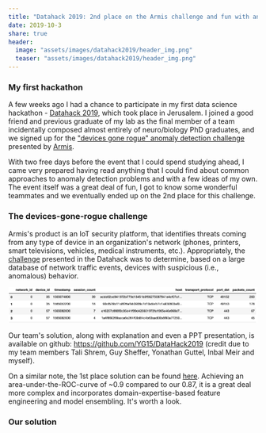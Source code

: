 ```yaml
---
title: "Datahack 2019: 2nd place on the Armis challenge and fun with anomaly detection"
date: 2019-10-3
share: true
header:
  image: "assets/images/datahack2019/header_img.png"
  teaser: "assets/images/datahack2019/header_img.png"
---
```


### My first hackathon
A few weeks ago I had a chance to participate in my first data science hackathon - [Datahack 2019](https://www.datahack.org.il/), which took place in Jerusalem. I joined a good friend and previous graduate of my lab as the final member of a team incidentally composed almost entirely of neuro/biology PhD graduates, and we signed up for the ["devices gone rogue" anomaly detection challenge](https://www.datahack.org.il/challenge/armis-devices-gone-rogue) presented by [Armis](https://www.armis.com/).

With two free days before the event that I could spend studying ahead, I came very prepared having read anything that I could find about common approaches to anomaly detection problems and with a few ideas of my own. The event itself was a great deal of fun, I got to know some wonderful teammates and we eventually ended up on the 2nd place for this challenge.

### The devices-gone-rogue challenge

Armis's product is an IoT security platform, that identifies threats coming from any type of device in an organization's network (phones, printers, smart televisions, vehicles, medical instruments, etc.). Appropriately, the [challenge](https://github.com/armis-security/DataHack2019) presented in the Datahack was to determine, based on a large database of network traffic events, devices with suspicious (i.e., anomalous) behavior.

![sessions image](assets/images/datahack2019/sessions.png "Taken from https://github.com/armis-security/DataHack2019")

Our team's solution, along with explanation and even a PPT presentation, is available on github: https://github.com/YG15/DataHack2019 (credit due to my team members Tali Shrem, Guy Sheffer, Yonathan Guttel, Inbal Meir and myself).

On a similar note, the 1st place solution can be found [here](https://github.com/dmarcous/Self-Supervised-Network-Anomaly-Detection?fbclid=IwAR02I0JsfydDS1ud7uHezbw9CbwZWBNROpRTlmY54os0bEmDtV0daw2dfa0). Achieving an area-under-the-ROC-curve of ~0.9 compared to our 0.87, it is a great deal more complex and incorporates domain-expertise-based feature engineering and model ensembling. It's worth a look.

### Our solution
